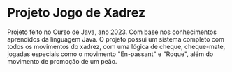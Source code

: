 # Projeto Jogo de Xadrez

Projeto feito no Curso de Java, ano 2023. Com base nos conhecimentos aprendidos da linguagem Java. O projeto possui um sistema completo com todos os movimentos do xadrez, com uma lógica de cheque, cheque-mate, jogadas especiais como o movimento "En-passant" e "Roque", além do movimento de promoção de um peão.
